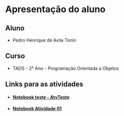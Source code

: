 # Apresentação do aluno
## Aluno
- Pedro Henrique de Avila Tonin
## Curso
- TADS - 2° Ano - Programação Orientada a Objetos
## Links para as atividades
- #### [Notebook teste - AtvTeste](AtvTeste/notebook/AtvTeste.ipynb)
- #### [Notebook Atividade 01](Atv01/notebook/Atv01.ipynb)

